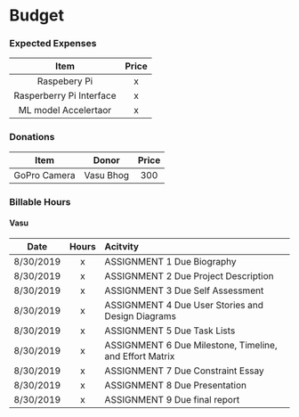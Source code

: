 # Budget

### Expected Expenses
| Item | Price
| :---: |  :---: |
Raspebery Pi | x |
Rasperberry Pi Interface | x |
ML model Accelertaor | x |


### Donations
| Item | Donor | Price
| :---: |  :---: | :---: |
GoPro Camera | Vasu Bhog | 300


### Billable Hours

#### Vasu
Date | Hours | Acitvity |
| :---: |  :---: | :--- |
8/30/2019 | x | ASSIGNMENT 1 Due Biography |
8/30/2019 | x | ASSIGNMENT 2 Due Project Description |
8/30/2019 | x | ASSIGNMENT 3 Due Self Assessment |
8/30/2019 | x | ASSIGNMENT 4 Due User Stories and Design Diagrams|
8/30/2019 | x | ASSIGNMENT 5 Due Task Lists |
8/30/2019 | x | ASSIGNMENT 6 Due Milestone, Timeline, and Effort Matrix |
8/30/2019 | x | ASSIGNMENT 7 Due Constraint Essay |
8/30/2019 | x | ASSIGNMENT 8 Due Presentation|
8/30/2019 | x | ASSIGNMENT 9 Due final report |

